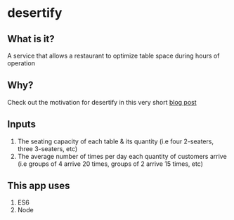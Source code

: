 # desertify

<h2>What is it?</h2>

A service that allows a restaurant to optimize table space during hours of operation

<h2>Why?</h2>

Check out the motivation for desertify in this very short <a href="https://nikhilwins.wordpress.com/2016/09/25/desertify-a-service-that-allows-a-restaurant-to-optimize-table-space-during-hours-of-operation/" target="_blank">blog post</a>

<h2>Inputs</h2>
<ol>
	<li class="p1">The seating capacity of each table &amp; its quantity (i.e four 2-seaters, three 3-seaters, etc)</li>
	<li class="p1">The average number of times per day each quantity of customers arrive (i.e groups of 4 arrive 20 times, groups of 2 arrive 15 times, etc)</li>
</ol>

<h2>This app uses</h2>
<ol>
  <li>ES6</li>
  <li>Node</li>
</ol>
